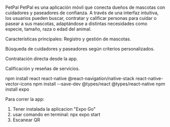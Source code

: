 PetPal
PetPal es una aplicación móvil que conecta dueños de mascotas con cuidadores y paseadores de confianza. A través de una interfaz intuitiva, los usuarios pueden buscar, contratar y calificar personas para cuidar o pasear a sus mascotas, adaptándose a distintas necesidades como especie, tamaño, raza o edad del animal.

Características principales:
Registro y gestión de mascotas.

Búsqueda de cuidadores y paseadores según criterios personalizados.

Contratación directa desde la app.

Calificación y reseñas de servicios.



npm install react react-native @react-navigation/native-stack react-native-vector-icons
npm install --save-dev @types/react @types/react-native
npm install expo

Para correr la app:
1. Tener instalada la aplicacion "Expo Go"
2. usar comando en terminal:
npx expo start
3. Escanear QR
